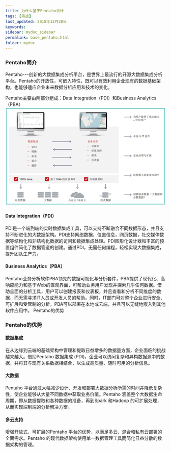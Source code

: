 ```yaml
---
title: 为什么基于Pentaho设计
tags: [筛选]
last_updated: 2018年12月28日
keywords: 
sidebar: mydoc_sidebar
permalink: base_pentaho.html
folder: mydoc
---
```

### Pentaho简介
Pentaho---创新的大数据集成分析平台，是世界上最流行的开源大数据集成分析平台。Pentaho的开放性，可嵌入特性，既可以有效利用企业现有的数据基础架构，也能够适应企业未来数据分析应用和技术的变化。

Pentaho主要由两部分组成：Data Integration（PDI）和Business Analytics（PBA）![pentaho](../../../images/pentaho.png)

#### Data Integration（PDI）
PDI是一个端到端的实时数据集成工具，可以支持不断融合不同数据形态，并且支持不断进化的大数据架构。PDI支持网络数据，位置信息，网页数据，社交媒体数据等结构化和非结构化数据的访问和数据集成处理。PDI图形化设计器和丰富的预置组件简化了数据管道的创建。通过PDI，无需任何编程，轻松实现大数据集成，提升团队生产力。
#### Business Analytics（PBA）
Pentaho业务分析软件PBA领先的数据可视化与分析套件，PBA提供了现代化、高响应能力和基于Web的直观界面，可帮助业务用户发现并探索几乎任何数据。借助全面的分析工具，用户可以创建报表和仪表板，并且查看和分析不同维度的数据，而无需寻求IT人员或开发人员的帮助。同时，IT部门可对整个企业进行安全、可扩展和受管制的分析。PBA可以部署在本地或云端，并且可以无缝地嵌入到其他软件应用中。
Pentaho的优势

### Pentaho的优势

#### 数据集成

在从边缘到云端的基础架构中管理和提取日益增多的数据量方面，企业面临的挑战越来越大。借助Pentaho 数据集成 (PDI)，企业可以访问复杂和异构数据源中的数据，并将其与现有关系数据相结合，以生成高质量、随时可用的分析信息。

#### 大数据
Pentaho 平台通过大幅减少设计、开发和部署大数据分析所需的时间并降低复杂性，使企业能够从大量不同数据中获取业务价值。Pentaho 涵盖整个大数据生命周期，即从数据提取和各种数据的准备，再到Spark 和Hadoop 的可扩展处理，从而实现端到端的分析解决方案。

#### 多云支持
增强开放式、可扩展的Pentaho 平台的优势，以满足多云、混合和私有云部署的全面需求。Pentaho 的现代数据架构使用单一数据管理工具而简化日益分散的数据架构的管理。
